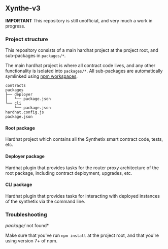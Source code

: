 ## Xynthe-v3

**IMPORTANT**
This repository is still unofficial, and very much a work in progress.

### Project structure

This repository consists of a main hardhat project at the project root, and sub-packages in `packages/*`.

The main hardhat project is where all contract code lives, and any other functionality is isolated into `packages/*`. All sub-packages are automatically symlinked using [npm workspaces](https://docs.npmjs.com/cli/v7/using-npm/workspaces).

```
contracts
packages
├── deployer
│   └── package.json
└── cli
    └── package.json
hardhat.config.js
package.json
```

#### Root package

Hardhat project which contains all the Synthetix smart contract code, tests, etc.

#### Deployer package

Hardhat plugin that provides tasks for the router proxy architecture of the root package, including contract deployment, upgrades, etc.

#### CLI package

Hardhat plugin that provides tasks for interacting with deployed instances of the synthetix via the command line.

### Troubleshooting

_package/_ not found\*

Make sure that you've run `npm install` at the project root, and that you're using version 7+ of npm.
